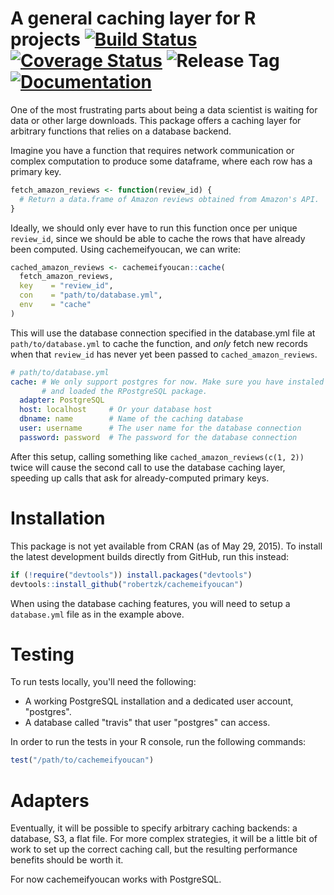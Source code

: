 A general caching layer for R projects [![Build Status](https://travis-ci.org/robertzk/cachemeifyoucan.svg?branch=master)](https://travis-ci.org/robertzk/cachemeifyoucan) [![Coverage Status](https://coveralls.io/repos/robertzk/cachemeifyoucan/badge.svg?branch=master)](https://coveralls.io/r/robertzk/cachemeifyoucan) ![Release Tag](https://img.shields.io/github/tag/robertzk/cachemeifyoucan.svg) [![Documentation](https://img.shields.io/badge/rocco--docs-%E2%9C%93-blue.svg)](http://robertzk.github.io/cachemeifyoucan/)
==========

One of the most frustrating parts about being a data scientist is
waiting for data or other large downloads. This package offers a caching
layer for arbitrary functions that relies on a database backend.

Imagine you have a function that requires network communication or
complex computation to produce some dataframe, where each row has
a primary key.

```r
fetch_amazon_reviews <- function(review_id) {
  # Return a data.frame of Amazon reviews obtained from Amazon's API.
}
```

Ideally, we should only ever have to run this function once per unique
`review_id`, since we should be able to cache the rows that have already
been computed. Using cachemeifyoucan, we can write:

```r
cached_amazon_reviews <- cachemeifyoucan::cache(
  fetch_amazon_reviews,
  key    = "review_id",
  con    = "path/to/database.yml",
  env    = "cache"
)
```

This will use the database connection specified in the database.yml file
at `path/to/database.yml` to cache the function, and *only* fetch new
records when that `review_id` has never yet been passed to
`cached_amazon_reviews`.

```yml
# path/to/database.yml
cache: # We only support postgres for now. Make sure you have instaled
       # and loaded the RPostgreSQL package.
  adapter: PostgreSQL
  host: localhost     # Or your database host
  dbname: name        # Name of the caching database  
  user: username      # The user name for the database connection 
  password: password  # The password for the database connection
```

After this setup, calling something like `cached_amazon_reviews(c(1, 2))`
twice will cause the second call to use the database caching layer, speeding
up calls that ask for already-computed primary keys.

# Installation

This package is not yet available from CRAN (as of May 29, 2015).
To install the latest development builds directly from GitHub, run this instead:

```R
if (!require("devtools")) install.packages("devtools")
devtools::install_github("robertzk/cachemeifyoucan")
```

When using the database caching features, you will need to setup a
`database.yml` file as in the example above.


# Testing

To run tests locally, you'll need the following:

* A working PostgreSQL installation and a dedicated user account, "postgres".
* A database called "travis" that user "postgres" can access.

In order to run the tests in your R console, run the following commands:

```R
test("/path/to/cachemeifyoucan")
```

# Adapters

Eventually, it will be possible to specify arbitrary caching backends: a database,
S3, a flat file. For more complex strategies, it will be a little bit of work
to set up the correct caching call, but the resulting performance
benefits should be worth it.

For now cachemeifyoucan works with PostgreSQL.
